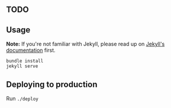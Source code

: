 ## TODO

## Usage

**Note:** If you're not familiar with Jekyll, please read up on [Jekyll's documentation](http://jekyllrb.com/) first.

```
bundle install
jekyll serve
```

## Deploying to production

Run `./deploy`

